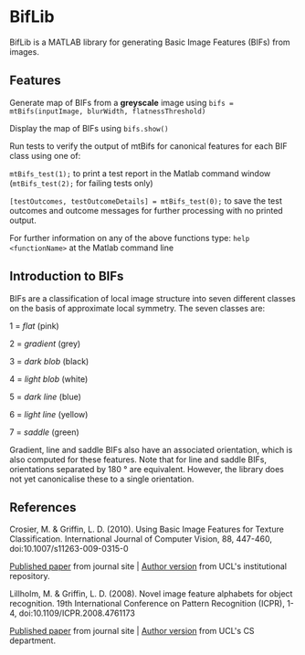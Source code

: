# BifLib
BifLib is a MATLAB library for generating Basic Image Features (BIFs) from images.

## Features
Generate map of BIFs from a **greyscale** image using `bifs = mtBifs(inputImage, blurWidth, flatnessThreshold)`

Display the map of BIFs using `bifs.show()`

Run tests to verify the output of mtBifs for canonical features for each BIF class using one of:

`mtBifs_test(1);` to print a test report in the Matlab command window (`mtBifs_test(2);` for failing tests only)

`[testOutcomes, testOutcomeDetails] = mtBifs_test(0);` to save the test outcomes 
and outcome messages for further processing with no printed output.


For further information on any of the above functions type: `help <functionName>` at the Matlab command line

## Introduction to BIFs
BIFs are a classification of local image structure into seven different classes on the basis of approximate local symmetry. 
The seven classes are:

1 = _flat_ (pink)

2 = _gradient_ (grey)

3 = _dark blob_ (black)

4 = _light blob_ (white)

5 = _dark line_ (blue)

6 = _light line_ (yellow)

7 = _saddle_ (green)

Gradient, line and saddle BIFs also have an associated orientation, which is also
computed for these features. Note that for line and saddle BIFs, orientations
separated by 180 &deg; are equivalent. However, the library does not yet
canonicalise these to a single orientation.

## References
Crosier, M. & Griffin, L. D. (2010). Using Basic Image Features for Texture Classification. 
International Journal of Computer Vision, 88, 447-460, doi:10.1007/s11263-009-0315-0

[Published paper](http://dx.doi.org/10.1007/s11263-009-0315-0) from journal site | 
[Author version](http://discovery.ucl.ac.uk/74308/) from UCL's institutional repository.

Lillholm, M. & Griffin, L. D. (2008). Novel image feature alphabets for object recognition. 
19th International Conference on Pattern Recognition (ICPR), 1-4, doi:10.1109/ICPR.2008.4761173

[Published paper](http://dx.doi.org/10.1109/ICPR.2008.4761173) from journal site | 
[Author version](http://www.cs.ucl.ac.uk/fileadmin/UCL-CS/images/CGVI/Lewis2.pdf) from UCL's CS department.